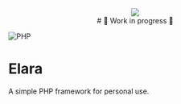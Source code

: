 <div align="center">
  <img src="https://raw.githubusercontent.com/darkmatter1971/Elara/main/media/banner.png">
</div>

<div align="center">
  # 🚧 Work in progress 🚧
</div>

![PHP](https://img.shields.io/badge/PHP-8.2-777BB4?style=for-the-badge&logo=PHP)

# Elara
A simple PHP framework for personal use.

<!--
## Current State
Work in progress.
-->
